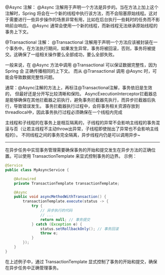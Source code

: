@Async 注解：
@Async 注解用于声明一个方法是异步的。当在方法上加上这个注解时，Spring 将会在一个新的线程中执行该方法，而不会阻塞原始线程。这对于需要进行一些异步操作的场景非常有用，比如在后台执行一些耗时的任务而不影响前台响应。
@Async 通常会使用一个新的线程，而新线程无法继承原始线程的事务上下文。

@Transactional 注解：
@Transactional 注解用于声明一个方法应该被封装在一个事务中。在方法执行期间，如果发生异常，事务将被回滚，否则，事务将被提交。这确保了一组相关操作要么全部成功，要么全部失败。

一般来说，在 @Async 方法中调用 @Transactional 可以保证数据完整性，因为 Spring 会 正确传播相同的上下文。
而从 @Transactional 调用 @Async 时，可能会导致数据完整性问题。


通常：@Async注解的方法上，再标注@Transactional注解，事务依旧是生效的， 但最好还是分开写比较清晰和保险。
AsyncExecutionInterceptor拦截器总是能够确保在其他拦截器之前执行，避免事务拦截器先执行，而异步拦截器后执行，导致错误发生。
事务拦截器执行过程中，会将事务相关资源存放到threadlocal中，因此事务执行过程必须确保在一个线程内完成

主线程和子线程的在事务上是相互隔离的，子线程的异常不会影响主线程的事务混滚与否（让若主线程不主动throw出异常，子线程即使抛出了异常也不会影响主线程的）。
不同线程之间的事务完全隔离，异步线程内仍是可以调用异步~

------------------------------------------------------------------------------------------------------------------------
在异步任务中实现事务管理需要确保事务的开始和提交发生在异步方法的正确位置。可以使用 TransactionTemplate 来显式控制事务的边界。
示例：
```java
@Service
public class MyAsyncService {

    @Autowired
    private TransactionTemplate transactionTemplate;

    @Async
    public void asyncMethodWithTransaction() {
        transactionTemplate.execute(status -> {
            try {
                // 异步执行的代码
                // ...
                return null; // 事务提交
            } catch (Exception e) {
                status.setRollbackOnly(); // 事务回滚
                throw e;
            }
        });
    }
}
```
在上述例子中，通过 TransactionTemplate 显式控制了事务的开始和提交，确保在异步任务中正确管理事务。
